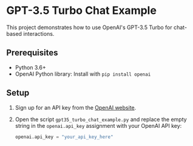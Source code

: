 # GPT-3.5 Turbo Chat Example

This project demonstrates how to use OpenAI's GPT-3.5 Turbo for chat-based interactions.

## Prerequisites

- Python 3.6+
- OpenAI Python library: Install with `pip install openai`

## Setup

1. Sign up for an API key from the [OpenAI website](https://beta.openai.com/signup/).
2. Open the script `gpt35_turbo_chat_example.py` and replace the empty string in the `openai.api_key` assignment with your OpenAI API key:

   ```python
   openai.api_key = "your_api_key_here"
